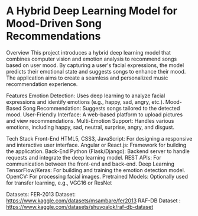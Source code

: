 # A Hybrid Deep Learning Model for Mood-Driven Song Recommendations
Overview
This project introduces a hybrid deep learning model that combines computer vision and emotion analysis to recommend songs based on user mood. By capturing a user's facial expressions, the model predicts their emotional state and suggests songs to enhance their mood. The application aims to create a seamless and personalized music recommendation experience.

Features
Emotion Detection: Uses deep learning to analyze facial expressions and identify emotions (e.g., happy, sad, angry, etc.).
Mood-Based Song Recommendation: Suggests songs tailored to the detected mood.
User-Friendly Interface: A web-based platform to upload pictures and view recommendations.
Multi-Emotion Support: Handles various emotions, including happy, sad, neutral, surprise, angry, and disgust.

Tech Stack
Front-End
HTML5, CSS3, JavaScript: For designing a responsive and interactive user interface.
Angular or React.js: Framework for building the application.
Back-End
Python (Flask/Django): Backend server to handle requests and integrate the deep learning model.
REST APIs: For communication between the front-end and back-end.
Deep Learning
TensorFlow/Keras: For building and training the emotion detection model.
OpenCV: For processing facial images.
Pretrained Models: Optionally used for transfer learning, e.g., VGG16 or ResNet

Datasets:
FER-2013 Dataset: https://www.kaggle.com/datasets/msambare/fer2013
RAF-DB Dataset : https://www.kaggle.com/datasets/shuvoalok/raf-db-dataset

